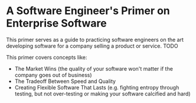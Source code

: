 # A Software Engineer's Primer on Enterprise Software

This primer serves as a guide to practicing software engineers on the art developing software for a company selling a product or service. TODO

This primer covers concepts like:
- The Market Wins (the quality of your software won't matter if the company goes out of business)
- The Tradeoff Between Speed and Quality
- Creating Flexible Software That Lasts (e.g. fighting entropy through testing, but not over-testing or making your software calcified and hard)
